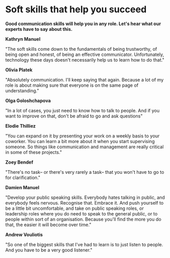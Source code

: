 # Soft skills that help you succeed

**Good communication skills will help you in any role. Let's hear what our experts have to say about this.**

**Kathryn Manuel**

"The soft skills come down to the fundamentals of being trustworthy, of being open and honest, of being an effective communicator. Unfortunately, technology these days doesn't necessarily help us to learn how to do that."

**Olivia Platek**

"Absolutely communication. I'll keep saying that again. Because a lot of my role is about making sure that everyone is on the same page of understanding."

**Olga Goloshchapova**

"In a lot of cases, you just need to know how to talk to people. And if you want to improve on that, don't be afraid to go and ask questions"

**Elodie Thilliez**

"You can expand on it by presenting your work on a weekly basis to your coworker. You can learn a bit more about it when you start supervising someone. So things like communication and management are really critical in some of these projects."

**Zoey Bendef**

"There's no task– or there's very rarely a task– that you won't have to go to for clarification."

**Damien Manuel**

"Develop your public speaking skills. Everybody hates talking in public, and everybody feels nervous. Recognise that. Embrace it. And push yourself to be a little bit uncomfortable, and take on public speaking roles, or leadership roles where you do need to speak to the general public, or to people within sort of an organisation. Because you'll find the more you do that, the easier it will become over time."

**Andrew Vouliotis**

"So one of the biggest skills that I've had to learn is to just listen to people. And you have to be a very good listener."